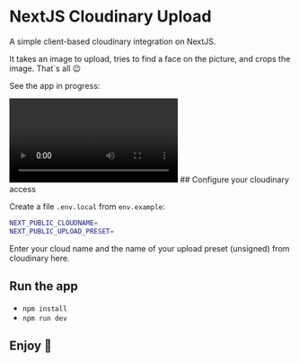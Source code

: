 # NextJS Cloudinary Upload

A simple client-based cloudinary integration on NextJS.

It takes an image to upload, tries to find a face on the picture, and crops the image. That´s all 😉

See the app in progress:

<video src="https://res.cloudinary.com/tk-one/video/upload/e_accelerate:20,vc_h264/v1664989198/videos/next-cloudinary-app_kgcgk5.mov" controls="controls" style="max-width: 427px;">
</video>
## Configure your cloudinary access

Create a file `.env.local` from `env.example`:

```bash
NEXT_PUBLIC_CLOUDNAME=
NEXT_PUBLIC_UPLOAD_PRESET=
```

Enter your cloud name and the name of your upload preset (unsigned) from cloudinary here.

## Run the app

- `npm install`
- `npm run dev`

## Enjoy 🥳
